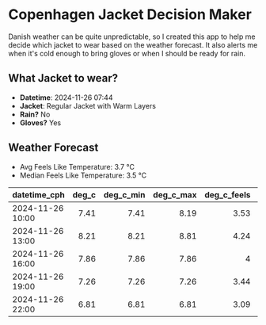 
# Copenhagen Jacket Decision Maker

Danish weather can be quite unpredictable, so I created this app to help me decide which jacket to wear based on the weather forecast. 
It also alerts me when it's cold enough to bring gloves or when I should be ready for rain.

## What Jacket to wear?

- **Datetime**: 2024-11-26 07:44
- **Jacket**: Regular Jacket with Warm Layers
- **Rain?** No
- **Gloves?** Yes

## Weather Forecast
- Avg Feels Like Temperature: 3.7 °C
- Median Feels Like Temperature: 3.5 °C

| datetime_cph     |   deg_c |   deg_c_min |   deg_c_max |   deg_c_feels | weather   | wind   | rain   |
|:-----------------|--------:|------------:|------------:|--------------:|:----------|:-------|:-------|
| 2024-11-26 10:00 |    7.41 |        7.41 |        8.19 |          3.53 | Clouds    | High   | None   |
| 2024-11-26 13:00 |    8.21 |        8.21 |        8.81 |          4.24 | Clouds    | High   | None   |
| 2024-11-26 16:00 |    7.86 |        7.86 |        7.86 |          4    | Clouds    | High   | None   |
| 2024-11-26 19:00 |    7.26 |        7.26 |        7.26 |          3.44 | Clouds    | High   | None   |
| 2024-11-26 22:00 |    6.81 |        6.81 |        6.81 |          3.09 | Clouds    | High   | None   |
        
